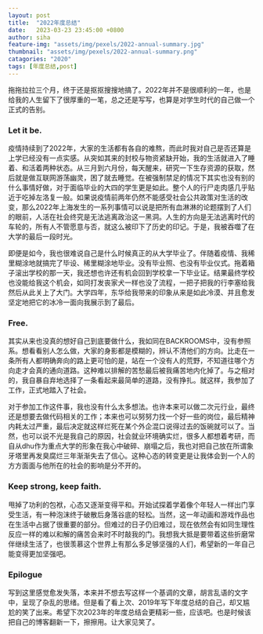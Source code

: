 ```yaml
---
layout: post
title:  "2022年度总结"
date:   2023-03-23 23:45:00 +0800
author: siha
feature-img: "assets/img/pexels/2022-annual-summary.jpg"
thumbnail: "assets/img/pexels/2022-annual-summary.png"
catagories: "2020"
tags: [年度总结,post]
---
```


拖拖拉拉三个月，终于还是抠抠搜搜地搞了。2022年并不是很顺利的一年，也是给我的人生留下了很厚重的一笔，总之还是写写，也算是对学生时代的自己做一个正式的告别。

### Let it be.

疫情持续到了2022年，大家的生活都有各自的难熬，而此时我对自己是否还算是上学已经没有一点实感。从突如其来的封校与物资紧缺开始，我的生活就进入了睡着、和活着两种状态。从三月到六月份，每天醒来，研究一下生存资源的获取，然后就是做互联网游荡幽灵，困了就去睡觉。在被强制禁足的情况下其实也没有别的什么事情好做，对于面临毕业的大四的学生更是如此。整个人的行尸走肉感几乎贴近于吃掉左洛复一般。如果说疫情前两年仍然不能感受社会公共政策对生活的改变，那么2022年上海发生的一系列事情可以说是把所有血淋淋的论题摆到了人们的眼前，人活在社会终究是无法逃离政治这一黑洞。人生的方向是无法逃离时代的车轮的，所有人不管愿意与否，就这么被印下了历史的印记。于是，我被吞噬了在大学的最后一段时光。

即便是如今，我也很难说自己是什么时候真正的从大学毕业了。伴随着疫情、我稀里糊涂地就搞完了毕设、稀里糊涂地毕业。没有毕业照、也没有毕业仪式。拖着箱子滚出学校的那一天，我还想也许还有机会回到学校拿一下毕业证。结果最终学校也没能给我这个机会，如同打发丧家犬一样也没了流程，一把子把我的行李塞给我然后从此关上了大门。大学四年，东华给我带来的印象从来是如此冷漠、并且愈发坚定地把它的冰冷一面向我展示到了最后。

### Free.

其实从来也没真的想好自己到底要做什么，我如同在BACKROOMS中，没有参照系。想看看别人怎么做，大家的身影都是模糊的，辨认不清他们的方向。比走在一条所有人都明确奔向的路上更可怕的是，站在一个没有人的荒野，不知道往哪个方向走才会真的通向道路。这种难以排解的苦愁最后被我痛苦地内化掉了。与之相对的，我自暴自弃地选择了一条看起来最简单的道路，没有挣扎。就这样，我参加了工作，正式地踏入了社会。

对于参加工作这件事，我也没有什么太多想法。也许本来可以做二次元行业，最终还是想要去做代码相关的工作；本来也可以努努力找一个好一些的岗位，最后精神内耗太过严重，最后决定就这样烂死在某个外企混口说得过去的饭碗就可以了。当然，也可以说不光是我自己的原因，社会就业环境确实烂，很多人都想着考研，而自从dhu作为重点大学的形象在我心中破碎、崩塌之后，我也对把自己放在所谓象牙塔里再发臭腐烂三年渐渐失去了信心。这种心态的转变更是让我体会到一个人的方方面面与他所在的社会的影响是分不开的。

### Keep strong, keep faith.

甩掉了功利的包袱，心态又逐渐变得平和。开始试探着学着像个年轻人一样出门享受生活，有一种泡沫终于破散后身落谷底的轻松。当然，这一年动画和游戏作品也在生活中占据了很重要的部分。但难过的日子仍旧难过，现在依然会有如同生理性反应一样的难以和解的痛苦会来时不时敲我的门。我想我大抵是要带着这些折磨常伴继续生活了，也很羡慕这个世界上有那么多足够坚强的人们，希望新的一年自己能变得更加坚强吧。

### Epilogue

写到这里感觉愈发失落，本来并不想去写这样一个基调的文章，胡言乱语的文字中，呈现了杂乱的思绪。但是看了看上次、2019年写下年度总结的自己，却又尴尬的笑了出来。希望下次2023年的年度总结会更精彩一些，应该吧。也是时候该把自己的博客翻新一下，擦擦用。让大家见笑了。
